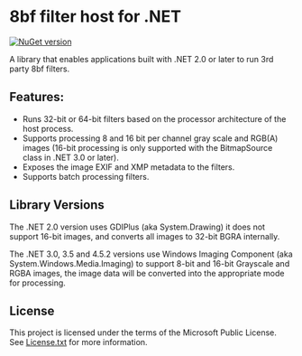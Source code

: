 
# 8bf filter host for .NET
 
 [![NuGet version](https://img.shields.io/nuget/v/PSFilterHost.svg?style=flat)](https://www.nuget.org/packages/PSFilterHost/)

 A library that enables applications built with .NET 2.0 or later to run 3rd party 8bf filters. 

## Features:

* Runs 32-bit or 64-bit filters based on the processor architecture of the host process.
*  Supports processing 8 and 16 bit per channel gray scale and RGB(A) images (16-bit processing is only supported with the BitmapSource class in .NET 3.0 or later). 
*  Exposes the image EXIF and XMP metadata to the filters.
*   Supports batch processing filters.

## Library Versions

The .NET 2.0 version uses GDIPlus (aka System.Drawing) it does not support 16-bit images, and converts all images to 32-bit BGRA internally.

The .NET 3.0, 3.5 and 4.5.2 versions use Windows Imaging Component (aka System.Windows.Media.Imaging) to support 8-bit and 16-bit Grayscale and RGBA images, the image data will be converted into the appropriate mode for processing.

## License

This project is licensed under the terms of the Microsoft Public License.   
See [License.txt](License.txt) for more information.